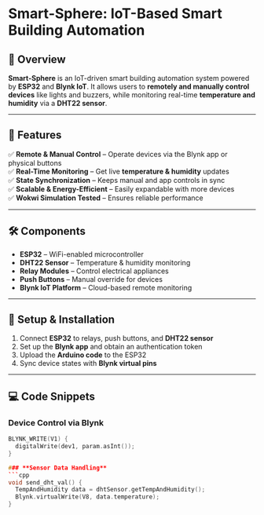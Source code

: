 # Smart-Sphere: IoT-Based Smart Building Automation  

## 📌 Overview  
**Smart-Sphere** is an IoT-driven smart building automation system powered by **ESP32** and **Blynk IoT**. It allows users to **remotely and manually control devices** like lights and buzzers, while monitoring real-time **temperature and humidity** via a **DHT22 sensor**.  

---

## 🚀 Features  
✅ **Remote & Manual Control** – Operate devices via the Blynk app or physical buttons  
✅ **Real-Time Monitoring** – Get live **temperature & humidity** updates  
✅ **State Synchronization** – Keeps manual and app controls in sync  
✅ **Scalable & Energy-Efficient** – Easily expandable with more devices  
✅ **Wokwi Simulation Tested** – Ensures reliable performance  

---

## 🛠️ Components  
- **ESP32** – WiFi-enabled microcontroller  
- **DHT22 Sensor** – Temperature & humidity monitoring  
- **Relay Modules** – Control electrical appliances  
- **Push Buttons** – Manual override for devices  
- **Blynk IoT Platform** – Cloud-based remote monitoring  

---

## 📱 Setup & Installation  
1. Connect **ESP32** to relays, push buttons, and **DHT22 sensor**  
2. Set up the **Blynk app** and obtain an authentication token  
3. Upload the **Arduino code** to the ESP32  
4. Sync device states with **Blynk virtual pins**  

---

## 💻 Code Snippets  
### **Device Control via Blynk**  
```cpp
BLYNK_WRITE(V1) {  
  digitalWrite(dev1, param.asInt());  
}

### **Sensor Data Handling** 
```cpp
void send_dht_val() {  
  TempAndHumidity data = dhtSensor.getTempAndHumidity();  
  Blynk.virtualWrite(V8, data.temperature);  
}